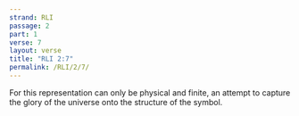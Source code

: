 ```yaml
---
strand: RLI
passage: 2
part: 1
verse: 7
layout: verse
title: "RLI 2:7"
permalink: /RLI/2/7/
---
```

For this representation can only be physical and finite, an attempt to capture the glory of the universe onto the structure of the symbol.
